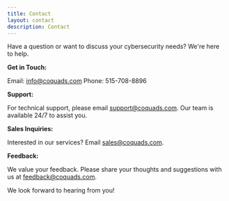 ```yaml
---
title: Contact
layout: contact
description: Contact
---
```

Have a question or want to discuss your cybersecurity needs? We're here to help.

**Get in Touch:**

Email: info@coquads.com Phone: 515-708-8896

**Support:**

For technical support, please email support@coquads.com. Our team is available 24/7 to assist you.

**Sales Inquiries:**

Interested in our services? Email sales@coquads.com.

**Feedback:**

We value your feedback. Please share your thoughts and suggestions with us at feedback@coquads.com.

We look forward to hearing from you!